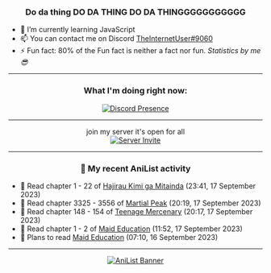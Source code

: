 <div align="center">

### Do da thing DO DA THING DO DA THINGGGGGGGGGGG
</div>

- 🌱 I’m currently learning JavaScript
- 📫 You can contact me on Discord [TheInternetUser#9060](https://discord.com/users/534117072796385300)
- ⚡ Fun fact: 80% of the Fun fact is neither a fact nor fun. _Statistics by me 😎_
<hr>

<div align="center">

### What I'm doing right now:
[![Discord Presence](https://lanyard.cnrad.dev/api/534117072796385300)](https://discord.com/users/534117072796385300)
<hr>

join my server it's open for all <br>
[![Server Invite](https://invidget.switchblade.xyz/bfYgVHxrSs)](https://discord.gg/bfYgVHxrSs)

<hr>
  
### 🌸 My recent AniList activity

</div>

<!-- ANILIST_ACTIVITY:start -->

-   📖 Read chapter 1 - 22 of [Hajirau Kimi ga Mitainda](https://anilist.co/manga/129225) (23:41, 17 September 2023)
-   📖 Read chapter 3325 - 3556 of [Martial Peak](https://anilist.co/manga/104494) (20:19, 17 September 2023)
-   📖 Read chapter 148 - 154 of [Teenage Mercenary](https://anilist.co/manga/126297) (20:17, 17 September 2023)
-   📖 Read chapter 1 - 2 of [Maid Education](https://anilist.co/manga/133941) (11:52, 17 September 2023)
-   📖 Plans to read [Maid Education](https://anilist.co/manga/133941) (07:10, 16 September 2023)

<!-- ANILIST_ACTIVITY:end -->
<hr>

<div align="center">

[![AniList Banner](https://img.anili.st/User/929966)](https://anilist.co/user/TheInternetUser)

<!-- ![Profile views](https://gpvc.arturio.dev/TheInternetUse7) Since 2023-01-09 -->
<br>


</div>
